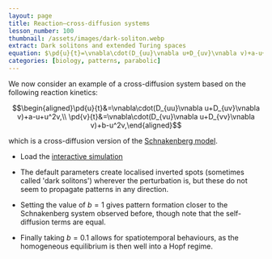 ```yaml
---
layout: page
title: Reaction–cross-diffusion systems
lesson_number: 100
thumbnail: /assets/images/dark-soliton.webp
extract: Dark solitons and extended Turing spaces
equation: $\pd{u}{t}=\vnabla\cdot(D_{uu}\vnabla u+D_{uv}\vnabla v)+a-u+u^2v,$ $\pd{v}{t}=\vnabla\cdot(D_{vu}\vnabla u+D_{vv}\vnabla v)+b-u^2v$
categories: [biology, patterns, parabolic]
---
```


We now consider an example of a cross-diffusion system based on the following reaction kinetics:

$$\begin{aligned}\pd{u}{t}&=\vnabla\cdot(D_{uu}\vnabla u+D_{uv}\vnabla v)+a-u+u^2v,\\ \pd{v}{t}&=\vnabla\cdot(D_{vu}\vnabla u+D_{vv}\vnabla v)+b-u^2v,\end{aligned}$$

which is a cross-diffusion version of the [Schnakenberg model](/mathematical-biology/schnakenberg).

* Load the [interactive simulation](/sim/?preset=crossDiffusionSchnakenberg) 

* The default parameters create localised inverted spots (sometimes called 'dark solitons') wherever the perturbation is, but these do not seem to propagate patterns in any direction. 

* Setting the value of $b=1$ gives pattern formation closer to the Schnakenberg system observed before, though note that the self-diffusion terms are equal.

* Finally taking $b=0.1$ allows for spatiotemporal behaviours, as the homogeneous equilibrium is then well into a Hopf regime.


